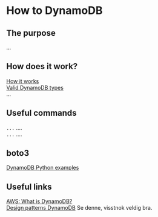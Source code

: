 # How to DynamoDB

## The purpose
...

## How does it work?
[How it works](https://docs.aws.amazon.com/amazondynamodb/latest/developerguide/HowItWorks.html)  
[Valid DynamoDB types](https://boto3.amazonaws.com/v1/documentation/api/latest/reference/customizations/dynamodb.html#ref-valid-dynamodb-types)  
...

## Useful commands
`...`  ....  
`...`  ....  

## boto3
[DynamoDB Python examples](https://boto3.amazonaws.com/v1/documentation/api/latest/guide/dynamodb.html)





## Useful links
[AWS: What is DynamoDB?](https://docs.aws.amazon.com/amazondynamodb/latest/developerguide/Introduction.html)  
[Design patterns DynamoDB](https://www.youtube.com/watch?v=HaEPXoXVf2k) Se denne, visstnok veldig bra.  
